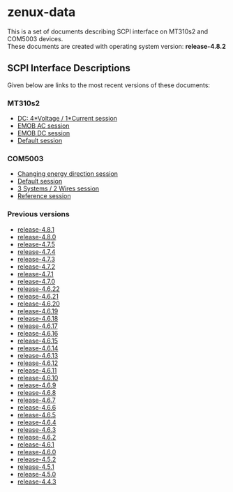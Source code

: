 
zenux-data
==========


This is a set of documents describing SCPI interface on MT310s2 and COM5003 devices.  
These documents are created with operating system version: **release-4.8.2**
## SCPI Interface Descriptions


Given below are links to the most recent versions of these documents:
### MT310s2
  
- [DC: 4\*Voltage / 1\*Current session](https://ZeraGmbH.github.io/zenux-data/scpi-documentation/mt310s2-dc-session.html)  
- [EMOB AC session](https://ZeraGmbH.github.io/zenux-data/scpi-documentation/mt310s2-emob-session-ac.html)  
- [EMOB DC session](https://ZeraGmbH.github.io/zenux-data/scpi-documentation/mt310s2-emob-session-dc.html)  
- [Default session](https://ZeraGmbH.github.io/zenux-data/scpi-documentation/mt310s2-meas-session.html)  

### COM5003
  
- [Changing energy direction session](https://ZeraGmbH.github.io/zenux-data/scpi-documentation/com5003-ced-session.html)  
- [Default session](https://ZeraGmbH.github.io/zenux-data/scpi-documentation/com5003-meas-session.html)  
- [3 Systems / 2 Wires session](https://ZeraGmbH.github.io/zenux-data/scpi-documentation/com5003-perphase-session.html)  
- [Reference session](https://ZeraGmbH.github.io/zenux-data/scpi-documentation/com5003-ref-session.html)  

### Previous versions
  
- [release-4.8.1](https://zeragmbh.github.io/zenux-data/scpi-documentation/archive/release-4.8.1.zip)  
- [release-4.8.0](https://zeragmbh.github.io/zenux-data/scpi-documentation/archive/release-4.8.0.zip)  
- [release-4.7.5](https://zeragmbh.github.io/zenux-data/scpi-documentation/archive/release-4.7.5.zip)  
- [release-4.7.4](https://zeragmbh.github.io/zenux-data/scpi-documentation/archive/release-4.7.4.zip)  
- [release-4.7.3](https://zeragmbh.github.io/zenux-data/scpi-documentation/archive/release-4.7.3.zip)  
- [release-4.7.2](https://zeragmbh.github.io/zenux-data/scpi-documentation/archive/release-4.7.2.zip)  
- [release-4.7.1](https://zeragmbh.github.io/zenux-data/scpi-documentation/archive/release-4.7.1.zip)  
- [release-4.7.0](https://zeragmbh.github.io/zenux-data/scpi-documentation/archive/release-4.7.0.zip)  
- [release-4.6.22](https://zeragmbh.github.io/zenux-data/scpi-documentation/archive/release-4.6.22.zip)  
- [release-4.6.21](https://zeragmbh.github.io/zenux-data/scpi-documentation/archive/release-4.6.21.zip)  
- [release-4.6.20](https://zeragmbh.github.io/zenux-data/scpi-documentation/archive/release-4.6.20.zip)  
- [release-4.6.19](https://zeragmbh.github.io/zenux-data/scpi-documentation/archive/release-4.6.19.zip)  
- [release-4.6.18](https://zeragmbh.github.io/zenux-data/scpi-documentation/archive/release-4.6.18.zip)  
- [release-4.6.17](https://zeragmbh.github.io/zenux-data/scpi-documentation/archive/release-4.6.17.zip)  
- [release-4.6.16](https://zeragmbh.github.io/zenux-data/scpi-documentation/archive/release-4.6.16.zip)  
- [release-4.6.15](https://zeragmbh.github.io/zenux-data/scpi-documentation/archive/release-4.6.15.zip)  
- [release-4.6.14](https://zeragmbh.github.io/zenux-data/scpi-documentation/archive/release-4.6.14.zip)  
- [release-4.6.13](https://zeragmbh.github.io/zenux-data/scpi-documentation/archive/release-4.6.13.zip)  
- [release-4.6.12](https://zeragmbh.github.io/zenux-data/scpi-documentation/archive/release-4.6.12.zip)  
- [release-4.6.11](https://zeragmbh.github.io/zenux-data/scpi-documentation/archive/release-4.6.11.zip)  
- [release-4.6.10](https://zeragmbh.github.io/zenux-data/scpi-documentation/archive/release-4.6.10.zip)  
- [release-4.6.9](https://zeragmbh.github.io/zenux-data/scpi-documentation/archive/release-4.6.9.zip)  
- [release-4.6.8](https://zeragmbh.github.io/zenux-data/scpi-documentation/archive/release-4.6.8.zip)  
- [release-4.6.7](https://zeragmbh.github.io/zenux-data/scpi-documentation/archive/release-4.6.7.zip)  
- [release-4.6.6](https://zeragmbh.github.io/zenux-data/scpi-documentation/archive/release-4.6.6.zip)  
- [release-4.6.5](https://zeragmbh.github.io/zenux-data/scpi-documentation/archive/release-4.6.5.zip)  
- [release-4.6.4](https://zeragmbh.github.io/zenux-data/scpi-documentation/archive/release-4.6.4.zip)  
- [release-4.6.3](https://zeragmbh.github.io/zenux-data/scpi-documentation/archive/release-4.6.3.zip)  
- [release-4.6.2](https://zeragmbh.github.io/zenux-data/scpi-documentation/archive/release-4.6.2.zip)  
- [release-4.6.1](https://zeragmbh.github.io/zenux-data/scpi-documentation/archive/release-4.6.1.zip)  
- [release-4.6.0](https://zeragmbh.github.io/zenux-data/scpi-documentation/archive/release-4.6.0.zip)  
- [release-4.5.2](https://zeragmbh.github.io/zenux-data/scpi-documentation/archive/release-4.5.2.zip)  
- [release-4.5.1](https://zeragmbh.github.io/zenux-data/scpi-documentation/archive/release-4.5.1.zip)  
- [release-4.5.0](https://zeragmbh.github.io/zenux-data/scpi-documentation/archive/release-4.5.0.zip)  
- [release-4.4.3](https://zeragmbh.github.io/zenux-data/scpi-documentation/archive/release-4.4.3.zip)  

